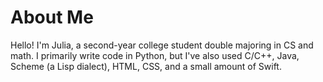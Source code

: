 # About Me

Hello! I'm Julia, a second-year college student double majoring in CS and math. I primarily write code in Python, but I've also used C/C++, Java, Scheme (a Lisp dialect), HTML, CSS, and a small amount of Swift.
